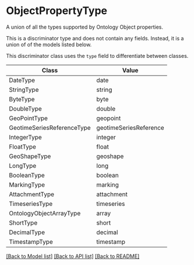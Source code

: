 # ObjectPropertyType

A union of all the types supported by Ontology Object properties.


This is a discriminator type and does not contain any fields. Instead, it is a union
of of the models listed below.

This discriminator class uses the `type` field to differentiate between classes.

| Class | Value
| ------------ | -------------
DateType | date
StringType | string
ByteType | byte
DoubleType | double
GeoPointType | geopoint
GeotimeSeriesReferenceType | geotimeSeriesReference
IntegerType | integer
FloatType | float
GeoShapeType | geoshape
LongType | long
BooleanType | boolean
MarkingType | marking
AttachmentType | attachment
TimeseriesType | timeseries
OntologyObjectArrayType | array
ShortType | short
DecimalType | decimal
TimestampType | timestamp


[[Back to Model list]](../../../../README.md#models-v2-link) [[Back to API list]](../../../../README.md#apis-v2-link) [[Back to README]](../../../../README.md)
